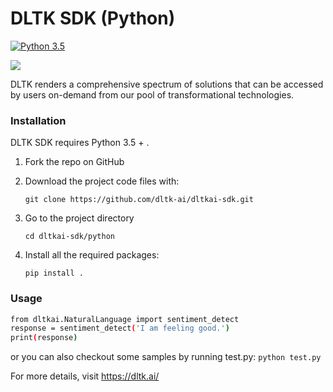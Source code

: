 # DLTK SDK (Python)
[![Python 3.5](https://img.shields.io/badge/python-3.5-blue.svg)](https://www.python.org/downloads/release/python-350/)


[![](https://github.com/dltk-ai/dltkai-sdk/blob/master/python/dltk.png)](https://dltk.ai/)

DLTK renders a comprehensive spectrum of solutions that can be accessed by users on-demand from our pool of transformational technologies.

### Installation

DLTK SDK requires Python 3.5 + .

1. Fork the repo on GitHub
2. Download the project code files with:

   ```git clone https://github.com/dltk-ai/dltkai-sdk.git```

3. Go to the project directory

   ```cd dltkai-sdk/python```
   
4. Install all the required packages:

   ```pip install .```

### Usage
```sh
from dltkai.NaturalLanguage import sentiment_detect
response = sentiment_detect('I am feeling good.')
print(response)
```

or you can also checkout some samples by running test.py:
```python test.py```

For more details, visit https://dltk.ai/
